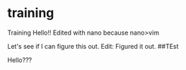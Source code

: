 # training
Training
Hello!!  Edited with nano because nano>vim


Let's see if I can figure this out. Edit:
Figured it out.
##TEst 

Hello???

